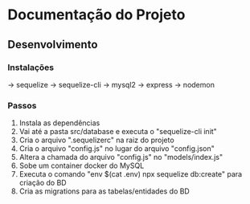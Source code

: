 # Documentação do Projeto

## Desenvolvimento

### Instalações

-> sequelize
-> sequelize-cli
-> mysql2
-> express
-> nodemon

### Passos

1. Instala as dependências
2. Vai até a pasta src/database e executa o "sequelize-cli init"
3. Cria o arquivo ".sequelizerc" na raiz do projeto
4. Cria o arquivo "config.js" no lugar do arquivo "config.json"
5. Altera a chamada do arquivo "config.js" no "models/index.js"
6. Sobe um container docker do MySQL
7. Executa o comando "env $(cat .env) npx sequelize db:create" para criação do BD
8. Cria as migrations para as tabelas/entidades do BD
